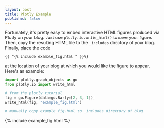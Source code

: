 ```yaml
---
layout: post
title: Plotly Example
published: false
---
```


Fortunately, it's pretty easy to embed interactive HTML figures produced via Plotly on your blog. Just use  `plotly.io.write_html()` to save your figure. Then, copy the resulting HTML file to the `_includes` directory of your blog. Finally, place the code  

```
{{ "{% include example_fig.html " }}%}
```

at the location of your blog at which you would like the figure to appear. Here's an example: 


```python
import plotly.graph_objects as go
from plotly.io import write_html

# from the plotly tutorial
fig = go.Figure(data=go.Bar(y=[2, 3, 1]))
write_html(fig, "example_fig.html")

# manually copy example_fig.html to _includes directory of blog
```

{% include example_fig.html %}
